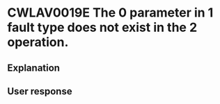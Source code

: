 # CWLAV0019E The 0 parameter in 1 fault type does not exist in the 2 operation.

## Explanation

## User response